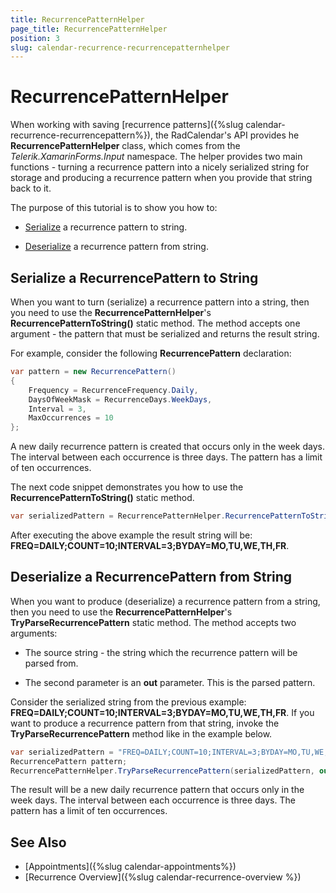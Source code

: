 ```yaml
---
title: RecurrencePatternHelper
page_title: RecurrencePatternHelper
position: 3
slug: calendar-recurrence-recurrencepatternhelper
---
```


# RecurrencePatternHelper

When working with saving [recurrence patterns]({%slug calendar-recurrence-recurrencepattern%}), the RadCalendar's API provides he __RecurrencePatternHelper__ class, which comes from the *Telerik.XamarinForms.Input* namespace. The helper provides two main functions - turning a recurrence pattern into a nicely serialized string for storage and producing a recurrence pattern when you provide that string back to it.

The purpose of this tutorial is to show you how to:

* [Serialize](#serialize-a-recurrencepattern-to-string) a recurrence pattern to string.

* [Deserialize](#deserialize-a-recurrencepattern-from-string) a recurrence pattern from string.

## Serialize a RecurrencePattern to String

When you want to turn (serialize) a recurrence pattern into a string, then you need to use the __RecurrencePatternHelper__'s __RecurrencePatternToString()__ static method. The method accepts one argument - the pattern that must be serialized and returns the result string.

For example, consider the following __RecurrencePattern__ declaration:

```C#
var pattern = new RecurrencePattern()
{
	Frequency = RecurrenceFrequency.Daily,
	DaysOfWeekMask = RecurrenceDays.WeekDays,
	Interval = 3,
	MaxOccurrences = 10
};
```
A new daily recurrence pattern is created that occurs only in the week days. The interval between each occurrence is three days. The pattern has a limit of ten occurrences.

The next code snippet demonstrates you how to use the __RecurrencePatternToString()__ static method.    
  
```C#
var serializedPattern = RecurrencePatternHelper.RecurrencePatternToString(pattern);
```

After executing the above example the result string will be: __FREQ=DAILY;COUNT=10;INTERVAL=3;BYDAY=MO,TU,WE,TH,FR__.

## Deserialize a RecurrencePattern from String

When you want to produce (deserialize) a recurrence pattern from a string, then you need to use the __RecurrencePatternHelper__'s __TryParseRecurrencePattern__ static method. The method accepts two arguments:        

* The source string - the string which the recurrence pattern will be parsed from.

* The second parameter is an __out__ parameter. This is the parsed pattern.

Consider the serialized string from the previous example: __FREQ=DAILY;COUNT=10;INTERVAL=3;BYDAY=MO,TU,WE,TH,FR__. If you want to produce a recurrence pattern from that string, invoke the __TryParseRecurrencePattern__ method like in the example below.

```C#
var serializedPattern = "FREQ=DAILY;COUNT=10;INTERVAL=3;BYDAY=MO,TU,WE,TH,FR";
RecurrencePattern pattern;
RecurrencePatternHelper.TryParseRecurrencePattern(serializedPattern, out pattern);
```

The result will be a new daily recurrence pattern that occurs only in the week days. The interval between each occurrence is three days. The pattern has a limit of ten occurrences.

## See Also

* [Appointments]({%slug calendar-appointments%})
* [Recurrence Overview]({%slug calendar-recurrence-overview %})
